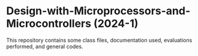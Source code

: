 # Design-with-Microprocessors-and-Microcontrollers (2024-1)
This repository contains some class files, documentation used, evaluations performed, and general codes.
